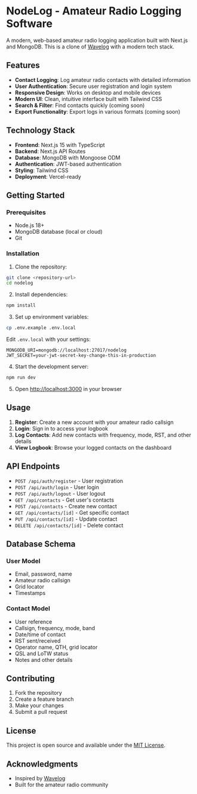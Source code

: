 # NodeLog - Amateur Radio Logging Software

A modern, web-based amateur radio logging application built with Next.js and MongoDB. This is a clone of [Wavelog](https://github.com/wavelog/wavelog) with a modern tech stack.

## Features

- **Contact Logging**: Log amateur radio contacts with detailed information
- **User Authentication**: Secure user registration and login system
- **Responsive Design**: Works on desktop and mobile devices
- **Modern UI**: Clean, intuitive interface built with Tailwind CSS
- **Search & Filter**: Find contacts quickly (coming soon)
- **Export Functionality**: Export logs in various formats (coming soon)

## Technology Stack

- **Frontend**: Next.js 15 with TypeScript
- **Backend**: Next.js API Routes
- **Database**: MongoDB with Mongoose ODM
- **Authentication**: JWT-based authentication
- **Styling**: Tailwind CSS
- **Deployment**: Vercel-ready

## Getting Started

### Prerequisites

- Node.js 18+ 
- MongoDB database (local or cloud)
- Git

### Installation

1. Clone the repository:
```bash
git clone <repository-url>
cd nodelog
```

2. Install dependencies:
```bash
npm install
```

3. Set up environment variables:
```bash
cp .env.example .env.local
```

Edit `.env.local` with your settings:
```
MONGODB_URI=mongodb://localhost:27017/nodelog
JWT_SECRET=your-jwt-secret-key-change-this-in-production
```

4. Start the development server:
```bash
npm run dev
```

5. Open [http://localhost:3000](http://localhost:3000) in your browser

## Usage

1. **Register**: Create a new account with your amateur radio callsign
2. **Login**: Sign in to access your logbook
3. **Log Contacts**: Add new contacts with frequency, mode, RST, and other details
4. **View Logbook**: Browse your logged contacts on the dashboard

## API Endpoints

- `POST /api/auth/register` - User registration
- `POST /api/auth/login` - User login  
- `POST /api/auth/logout` - User logout
- `GET /api/contacts` - Get user's contacts
- `POST /api/contacts` - Create new contact
- `GET /api/contacts/[id]` - Get specific contact
- `PUT /api/contacts/[id]` - Update contact
- `DELETE /api/contacts/[id]` - Delete contact

## Database Schema

### User Model
- Email, password, name
- Amateur radio callsign
- Grid locator
- Timestamps

### Contact Model
- User reference
- Callsign, frequency, mode, band
- Date/time of contact
- RST sent/received
- Operator name, QTH, grid locator
- QSL and LoTW status
- Notes and other details

## Contributing

1. Fork the repository
2. Create a feature branch
3. Make your changes
4. Submit a pull request

## License

This project is open source and available under the [MIT License](LICENSE).

## Acknowledgments

- Inspired by [Wavelog](https://github.com/wavelog/wavelog)
- Built for the amateur radio community
